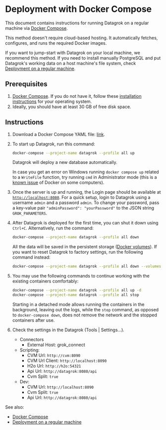 <!-- TITLE: Deployment with Docker Compose -->
<!-- SUBTITLE: -->

# Deployment with Docker Compose

This document contains instructions for running Datagrok on a regular machine
via [Docker Compose](https://docs.docker.com/compose/).

This method doesn't require cloud-based hosting. It automatically fetches, configures, and runs the required Docker
images.

If you want to jump-start with Datagrok on your local machine, we recommend this method. If you need to install manually
PostgreSQL and put Datagrok's working data on a host machine's file system,
check [Deployment on a regular machine](deploy-regular.md).

## Prerequisites

1. [Docker Compose](https://docs.docker.com/compose/). If you do not have it, follow
   these [installation instructions](https://docs.docker.com/compose/install/) for your operating system.
2. Ideally, you should have at least 30 GB of free disk space.

## Instructions

1. Download a Docker Compose YAML
   file: [link](https://github.com/datagrok-ai/public/blob/master/docker/localhost.docker-compose.yaml).

2. To start up Datagrok, run this command:
   ```bash
   docker-compose --project-name datagrok --profile all up
   ```  
   Datagrok will deploy a new database automatically.

   In case you get an error on Windows running `docker compose up` related to a `WriteFile` function, try running `cmd`
   in Administrator mode (this is a [known issue](https://github.com/docker/compose/issues/4531) of Docker on some
   computers).

3. Once the server is up and running, the Login page should be available
   at [`http://localhost:8080`](http://localhost:8080). For a quick setup, login to Datagrok using a username `admin`
   and a password `admin`. To change your password, pass a key-value pair `"adminPassword": "yourPassword"` to the JSON
   string `GROK_PARAMETERS`.

4. After Datagrok is deployed for the first time, you can shut it down using `Ctrl+C`. Alternatively, run the command:
   ```bash
   docker-compose --project-name datagrok --profile all down
   ```  
   All the data will be saved in the persistent storage ([Docker volumes](https://docs.docker.com/storage/volumes/)). If
   you want to reset Datagrok to factory settings, run the following command instead:
   ```bash
   docker-compose --project-name datagrok --profile all down --volumes
   ```  
5. You may use the following commands to continue working with the existing containers comfortably:
   ```bash
   docker-compose --project-name datagrok --profile all up -d
   docker-compose --project-name datagrok --profile all stop
   ```
   Starting in a detached mode allows running the containers in the background, leaving out the logs, while the `stop`
   command, as opposed to `docker-compose down`, does not remove the network and the stopped containers after use.

6. Check the settings in the Datagrok (Tools | Settings...).
    * Connectors
        * External Host: grok_connect
    * Scripting:
        * CVM Url: `http://cvm:8090`
        * CVM Url Client: `http://localhost:8090`
        * H2o Url: `http://h2o:54321`
        * Api Url: `http://datagrok:8080/api`
        * Cvm Split: `true`
    * Dev:
        * CVM Url: `http://localhost:8090`
        * Cvm Split: `true`
        * Api Url: `http://datagrok:8080/api`

See also:

* [Docker Compose](https://docs.docker.com/compose/)
* [Deployment on a regular machine](deploy-regular.md)
